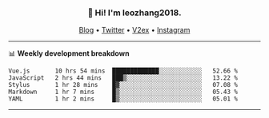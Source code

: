 <h3 align="center">👋 Hi! I'm leozhang2018.</h3>
<p align="center">
  <a href="https://code.leozhang2018.me">Blog</a> •
  <a href="https://twitter.com/leozhang2018">Twitter</a> •
  <a href="https://www.v2ex.com/member/leozhang">V2ex</a> •
  <a href="https://www.instagram.com/leozhanghere">Instagram</a>
</p>

-------

📊 **Weekly development breakdown**
<!--START_SECTION:waka-->
```text
Vue.js       10 hrs 54 mins  █████████████░░░░░░░░░░░░   52.66 % 
JavaScript   2 hrs 44 mins   ███▒░░░░░░░░░░░░░░░░░░░░░   13.22 % 
Stylus       1 hr 28 mins    █▓░░░░░░░░░░░░░░░░░░░░░░░   07.08 % 
Markdown     1 hr 7 mins     █▒░░░░░░░░░░░░░░░░░░░░░░░   05.43 % 
YAML         1 hr 2 mins     █▒░░░░░░░░░░░░░░░░░░░░░░░   05.01 % 
```
<!--END_SECTION:waka-->
-------
